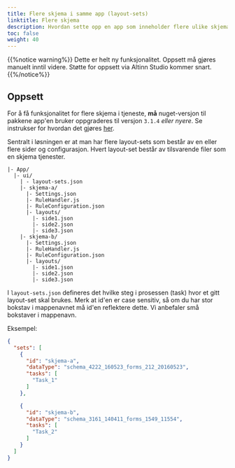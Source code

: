 ```yaml
---
title: Flere skjema i samme app (layout-sets)
linktitle: Flere skjema
description: Hvordan sette opp en app som inneholder flere ulike skjema.
toc: false
weight: 40
---
```


{{%notice warning%}}
Dette er helt ny funksjonalitet. Oppsett må gjøres manuelt inntil videre. Støtte for oppsett via Altinn Studio kommer snart.
{{%/notice%}}

## Oppsett

For å få funksjonalitet for flere skjema i tjeneste, **må** nuget-versjon til pakkene app'en bruker oppgraderes til versjon `3.1.4` _eller nyere_.
Se instrukser for hvordan det gjøres [her](../../../../maintainance/dependencies).

Sentralt i løsningen er at man har flere layout-sets som består av en eller flere sider og configurasjon. Hvert layout-set består av tilsvarende filer som en skjema tjenester.

```
|- App/
  |- ui/
    | - layout-sets.json
    |- skjema-a/
      |- Settings.json
      |- RuleHandler.js
      |- RuleConfiguration.json
      |- layouts/
        |- side1.json
        |- side2.json
        |- side3.json
    |- skjema-b/
      |- Settings.json
      |- RuleHandler.js
      |- RuleConfiguration.json
      |- layouts/
        |- side1.json
        |- side2.json
        |- side3.json  
```


I `layout-sets.json` defineres det hvilke steg i prosessen (task) hvor et gitt layout-set skal brukes.
Merk at id'en er case sensitiv, så om du har stor bokstav i mappenavnet må id'en reflektere dette. Vi anbefaler små bokstaver i mappenavn.

Eksempel:

```json
{
  "sets": [
    {
      "id": "skjema-a",
      "dataType": "schema_4222_160523_forms_212_20160523",
      "tasks": [
        "Task_1"
      ]
    },

    {
      "id": "skjema-b",
      "dataType": "schema_3161_140411_forms_1549_11554",
      "tasks": [
        "Task_2"
      ]
    }
  ]
}
```
